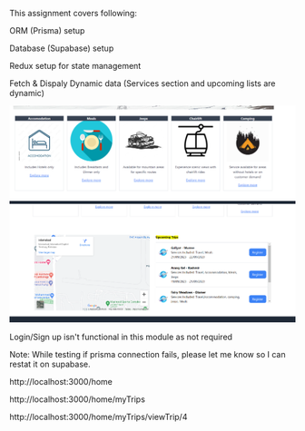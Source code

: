This assignment covers following:

ORM (Prisma) setup

Database (Supabase) setup

Redux setup for state management

Fetch & Dispaly Dynamic data (Services section and upcoming lists are dynamic)

<img src="public/Services.PNG" alt="Alt text" title="Optional title">
<img src="public/trips.PNG" alt="Alt text" title="Optional title">

Login/Sign up isn't functional in this module as not required

Note: While testing if prisma connection fails, please let me know so I can restat it on supabase.

http://localhost:3000/home

http://localhost:3000/home/myTrips

http://localhost:3000/home/myTrips/viewTrip/4
